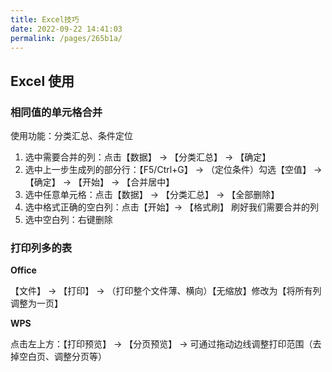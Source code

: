```yaml
---
title: Excel技巧
date: 2022-09-22 14:41:03
permalink: /pages/265b1a/
---
```


## Excel 使用

### 相同值的单元格合并

使用功能：分类汇总、条件定位

1. 选中需要合并的列：点击【数据】 -> 【分类汇总】 -> 【确定】
2. 选中上一步生成列的部分行：【F5/Ctrl+G】 -> （定位条件）勾选【空值】 -> 【确定】 -> 【开始】 -> 【合并居中】
3. 选中任意单元格：点击【数据】 -> 【分类汇总】 -> 【全部删除】
4. 选中格式正确的空白列：点击【开始】-> 【格式刷】 刷好我们需要合并的列
5. 选中空白列：右键删除

### 打印列多的表

**Office**

【文件】 -> 【打印】 -> （打印整个文件薄、横向）【无缩放】修改为【将所有列调整为一页】

**WPS**

点击左上方：【打印预览】 -> 【分页预览】 -> 可通过拖动边线调整打印范围（去掉空白页、调整分页等）
